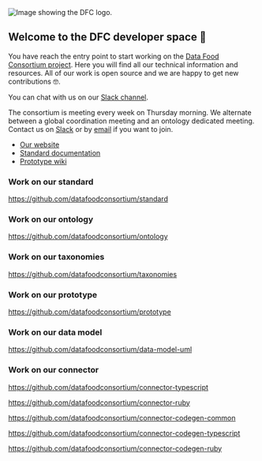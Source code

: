 <picture>
    <img alt="Image showing the DFC logo." src="https://www.datafoodconsortium.org/wp-content/uploads/2021/01/cropped-DATAFOODCONSORTIUM_LOGOS-021-e1610371672257.png">
</picture>

## Welcome to the DFC developer space 👋

You have reach the entry point to start working on the [Data Food Consortium project](https://www.datafoodconsortium.org/). Here you will find all our technical information and resources. All of our work is open source and we are happy to get new contributions 🤓.

You can chat with us on our [Slack channel](https://app.slack.com/client/T3CKZMVGR/).

The consortium is meeting every week on Thursday morning. We alternate between a global coordination meeting and an ontology dedicated meeting. Contact us on [Slack](https://app.slack.com/client/T3CKZMVGR/) or by [email](mailto:hello@datafoodconsortium.org) if you want to join.

- [Our website](http://www.datafoodconsortium.org/)
- [Standard documentation](https://datafoodconsortium.gitbook.io/)
- [Prototype wiki](https://github.com/datafoodconsortium/dfc-prototype-V3/wiki)

### Work on our standard

https://github.com/datafoodconsortium/standard

### Work on our ontology

https://github.com/datafoodconsortium/ontology

### Work on our taxonomies

https://github.com/datafoodconsortium/taxonomies

### Work on our prototype

https://github.com/datafoodconsortium/prototype

### Work on our data model

https://github.com/datafoodconsortium/data-model-uml

### Work on our connector

https://github.com/datafoodconsortium/connector-typescript

https://github.com/datafoodconsortium/connector-ruby

https://github.com/datafoodconsortium/connector-codegen-common

https://github.com/datafoodconsortium/connector-codegen-typescript

https://github.com/datafoodconsortium/connector-codegen-ruby